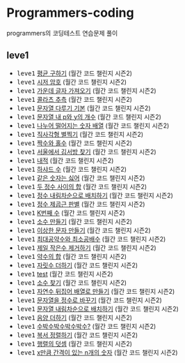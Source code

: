 # Programmers-coding
programmers의 코딩테스트 연습문제 풀이<br>

## leve1
- <kbd>leve1</kbd> [평균 구하기](./Programmers/src/level1/Avg.java) (월간 코드 챌린지 시즌2)
- <kbd>leve1</kbd> [시저 암호](./Programmers/src/level1/Caeser.java) (월간 코드 챌린지 시즌2)
- <kbd>leve1</kbd> [가운데 글자 가져오기](./Programmers/src/level1/CenterString.java) (월간 코드 챌린지 시즌2)
- <kbd>leve1</kbd> [콜라츠 추측](./Programmers/src/level1/SumMaxMin.java) (월간 코드 챌린지 시즌2)
- <kbd>leve1</kbd> [문자열 다루기 기본](./Programmers/src/level1/SumMaxMin.java) (월간 코드 챌린지 시즌2)
- <kbd>leve1</kbd> [문자열 내 p와 y의 개수](./Programmers/src/level1/SumMaxMin.java) (월간 코드 챌린지 시즌2)
- <kbd>leve1</kbd> [나누어 떨어지는 숫자 배열](./Programmers/src/level1/SumMaxMin.java) (월간 코드 챌린지 시즌2)
- <kbd>leve1</kbd> [직사각형 별찍기](./Programmers/src/level1/SumMaxMin.java) (월간 코드 챌린지 시즌2)
- <kbd>leve1</kbd> [짝수와 홀수](./Programmers/src/level1/SumMaxMin.java) (월간 코드 챌린지 시즌2)
- <kbd>leve1</kbd> [서울에서 김서방 찾기](./Programmers/src/level1/SumMaxMin.java) (월간 코드 챌린지 시즌2)
- <kbd>leve1</kbd> [내적](./Programmers/src/level1/SumMaxMin.java) (월간 코드 챌린지 시즌2)
- <kbd>leve1</kbd> [하샤드 수](./Programmers/src/level1/SumMaxMin.java) (월간 코드 챌린지 시즌2)
- <kbd>leve1</kbd> [같은 숫자는 싫어](./Programmers/src/level1/SumMaxMin.java) (월간 코드 챌린지 시즌2)
- <kbd>leve1</kbd> [두 정수 사이의 합](./Programmers/src/level1/SumMaxMin.java) (월간 코드 챌린지 시즌2)
- <kbd>leve1</kbd> [정수 내림차순으로 배치하기](./Programmers/src/level1/SumMaxMin.java) (월간 코드 챌린지 시즌2)
- <kbd>leve1</kbd> [정수 제곱근 판별](./Programmers/src/level1/SumMaxMin.java) (월간 코드 챌린지 시즌2)
- <kbd>leve1</kbd> [K번째 수](./Programmers/src/level1/SumMaxMin.java) (월간 코드 챌린지 시즌2)
- <kbd>leve1</kbd> [소수 만들기](./Programmers/src/level1/SumMaxMin.java) (월간 코드 챌린지 시즌2)
- <kbd>leve1</kbd> [이상한 문자 만들기](./Programmers/src/level1/SumMaxMin.java) (월간 코드 챌린지 시즌2)
- <kbd>leve1</kbd> [최대공약수와 최소공배수](./Programmers/src/level1/SumMaxMin.java) (월간 코드 챌린지 시즌2)
- <kbd>leve1</kbd> [제일 작은수 제거하기](./Programmers/src/level1/SumMaxMin.java) (월간 코드 챌린지 시즌2)
- <kbd>leve1</kbd> [약수의 합](./Programmers/src/level1/SumMaxMin.java) (월간 코드 챌린지 시즌2)
- <kbd>leve1</kbd> [자릿수 더하기](./Programmers/src/level1/SumMaxMin.java) (월간 코드 챌린지 시즌2)
- <kbd>leve1</kbd> [test](./Programmers/src/level1/SumMaxMin.java) (월간 코드 챌린지 시즌2)
- <kbd>leve1</kbd> [소수 찾기](./Programmers/src/level1/SumMaxMin.java) (월간 코드 챌린지 시즌2)
- <kbd>leve1</kbd> [자연수 뒤집어 배열로 만들기](./Programmers/src/level1/SumMaxMin.java) (월간 코드 챌린지 시즌2)
- <kbd>leve1</kbd> [문자열을 정수로 바꾸기](./Programmers/src/level1/SumMaxMin.java) (월간 코드 챌린지 시즌2)
- <kbd>leve1</kbd> [문자열 내림차순으로 배치하기](./Programmers/src/level1/SumMaxMin.java) (월간 코드 챌린지 시즌2)
- <kbd>leve1</kbd> [음양 더하기](./Programmers/src/level1/SumMaxMin.java) (월간 코드 챌린지 시즌2)
- <kbd>leve1</kbd> [수박수박수박수박수?](./Programmers/src/level1/SumMaxMin.java) (월간 코드 챌린지 시즌2)
- <kbd>leve1</kbd> [복서 정렬하기](./Programmers/src/level1/SumMaxMin.java) (월간 코드 챌린지 시즌2)
- <kbd>leve1</kbd> [행렬의 덧셈](./Programmers/src/level1/SumMaxMin.java) (월간 코드 챌린지 시즌2)
- <kbd>leve1</kbd> [x만큼 간격이 있는 n개의 숫자](./Programmers/src/level1/SumMaxMin.java) (월간 코드 챌린지 시즌2)




